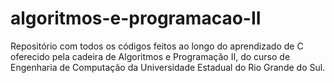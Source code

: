 # algoritmos-e-programacao-II
 Repositório com todos os códigos feitos ao longo do aprendizado de C oferecido pela cadeira de Algoritmos e Programação II, do curso de Engenharia de Computação da Universidade Estadual do Rio Grande do Sul.

